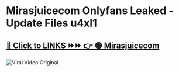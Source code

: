 
 # Mirasjuicecom Onlyfans Leaked - Update Files u4xl1

## <h2><a href="https://clipsfans.com/Mirasjuicecom&ref=git">🔗 Click to LINKS ⏩⏩ 👉 🟢 Mirasjuicecom </a></h2>

<a href="https://clipsfans.com/Mirasjuicecom&ref=git" rel="nofollow" data-target="animated-image.originalLink"><img src="https://i.ibb.co.com/xMMVF88/686577567.gif" alt="Viral Video Original" style="max-width: 100%; display: inline-block;" data-target="animated-image.originalImage"></a>

